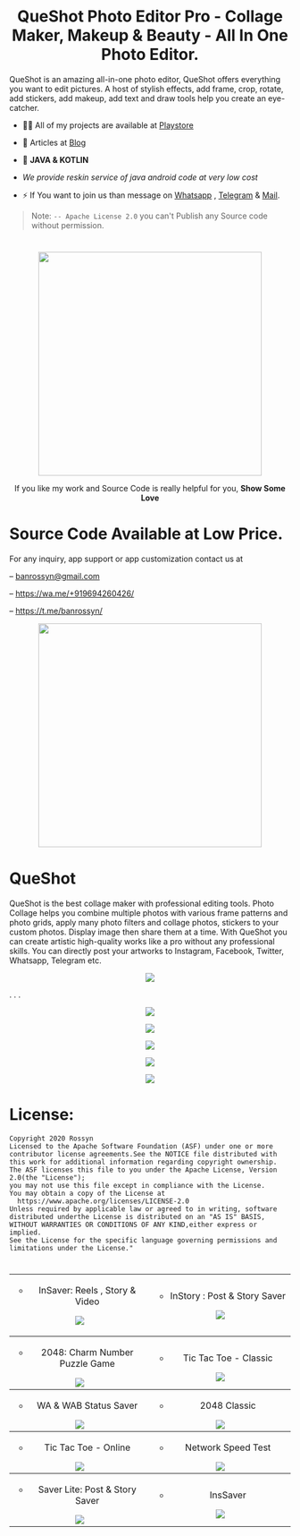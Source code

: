 <p align="center">
  <h1 align="center">QueShot Photo Editor Pro - Collage Maker, Makeup & Beauty - All In One Photo Editor.</h1>
  
QueShot is an amazing all-in-one photo editor, QueShot offers everything you want to edit pictures. A host of stylish effects, add frame, crop, rotate, add stickers, add makeup, add text and draw tools help you create an eye-catcher.

- 👨‍💻 All of my projects are available at [Playstore](https://play.google.com/store/apps/dev?id=5306067645342206751)

- 📝 Articles at [Blog](https://banrossyn.blogspot.com/)

- 💬 **JAVA & KOTLIN**

- *We provide reskin service of java android code at very low cost*
- ⚡  If You want to join us than message on <a href="https://wa.me/+919694260426/">Whatsapp</a> , <a href="https://t.me/banrossyn">Telegram</a>  & <a href="banrossyn@gmail.com">Mail</a>.

> Note: `-- Apache License 2.0` you can't Publish any Source code without permission.
# 
<p align="center">
    <a href="https://www.paypal.com/paypalme/banrossyn">
      <img src="https://user-images.githubusercontent.com/97843190/184054819-e2e80e69-df46-4d38-8769-5d591673d412.png" width= "400"/>
    </a>
  </p>
<p align="center">If you like my work and Source Code is really helpful for you, <strong>Show Some Love</strong></p>

# Source Code Available at Low Price.
For any inquiry, app support or app customization contact us at

–  banrossyn@gmail.com

–  https://wa.me/+919694260426/

–  https://t.me/banrossyn/

<p align="center">
    <a href="https://github.com/OmaPrakash/QueShot-Photo-Editor-Pro-Collage-Maker-Makeup-Beauty-All-In-One-Photo-Editor/blob/main/QueShot-debug.apk?raw=true">
      <img src="https://user-images.githubusercontent.com/118904953/222895845-f39f6c37-bd23-47e3-9295-70f077d01657.jpg" width= "400"/>
    </a>
  </p>
  
# QueShot
QueShot is the best collage maker with professional editing tools. Photo Collage helps you combine multiple photos with various frame patterns and photo grids, apply many photo filters and collage photos, stickers to your custom photos. Display image then share them at a time.
With QueShot you can create artistic high-quality works like a pro without any professional skills.
You can directly post your artworks to Instagram, Facebook, Twitter, Whatsapp, Telegram etc.

<p align="center">
    <a href="">
      <img src="https://user-images.githubusercontent.com/118904953/222942454-a96336c9-39a0-4bee-955f-3493d24a140a.jpeg"/>
    </a>
  </p>


.
.
.




<p align="center">
    <a href="">
      <img src="https://user-images.githubusercontent.com/118904953/222942537-251eb9b8-4eb0-48ec-837a-5abd8569efad.png" />
    </a>
  </p>



   <p align="center">
    <a href="">
      <img src="https://user-images.githubusercontent.com/118904953/222942534-cddef293-6ea9-4edd-bc89-45bf27445e49.png" />
    </a>
  </p>
  

 <p align="center">
    <a href="">
      <img src="https://user-images.githubusercontent.com/118904953/222942533-a002a538-bd48-4914-b611-4f7d8831a178.png" />
    </a>
  </p>
  
   <p align="center">
    <a href="">
      <img src="https://user-images.githubusercontent.com/118904953/222942532-22134b65-15e4-407a-b959-88d381a80dd8.png" />
    </a>
  </p>
  
   <p align="center">
    <a href="">
      <img src="https://user-images.githubusercontent.com/118904953/222942527-b8a21f65-840a-45a2-bfdd-4d52c02a6df4.png" />
    </a>
  </p>
  
# License: 
    Copyright 2020 Rossyn
    Licensed to the Apache Software Foundation (ASF) under one or more
    contributor license agreements.See the NOTICE file distributed with
    this work for additional information regarding copyright ownership.
    The ASF licenses this file to you under the Apache License, Version 2.0(the "License");
    you may not use this file except in compliance with the License. 
    You may obtain a copy of the License at
      https://www.apache.org/licenses/LICENSE-2.0
    Unless required by applicable law or agreed to in writing, software
    distributed underthe License is distributed on an "AS IS" BASIS,
    WITHOUT WARRANTIES OR CONDITIONS OF ANY KIND,either express or implied.
    See the License for the specific language governing permissions and limitations under the License."

# 
<table>

<tbody>
<tr>
<td style="width: 50%; text-align: center;">
<ul style="list-style-type: circle;">
<li>InSaver: Reels , Story &amp; Video</li>
</ul>
  
<a href="https://play.google.com/store/apps/details?id=com.banrossyn.post.story.downloader"><img src="https://user-images.githubusercontent.com/118904953/203554664-0d81f250-6127-48be-a632-135ab42dd1a8.png"/></a></td>


<td style="width: 50%; text-align: center;">
<ul style="list-style-type: circle;">
<li>InStory : Post &amp; Story Saver</li>
</ul>
  
<a href="https://play.google.com/store/apps/details?id=com.banrossyn.storydownloader"><img src="https://user-images.githubusercontent.com/118904953/207776555-89d638af-8b27-4483-9c2c-124c38b9da15.png" /></a></td>


</tr>
</tbody>

<tbody>
<tr>
<td style="width: 50%; text-align: center;">
<ul style="list-style-type: circle;">
<li>2048: Charm Number Puzzle Game</li>
</ul>
<a href="https://play.google.com/store/apps/details?id=com.banrossyn.merge.game2048"><img src="https://play-lh.googleusercontent.com/exSR4jzl3Leor9LhC7TpUD1DrVLplJwGhYJXSLo1wyJK4Dn_Qvf2dk4s4CNqky8QmmP_=w2560-h1440"/></a></td>


<td style="width: 50%; text-align: center;">
<ul style="list-style-type: circle;">
<li>Tic Tac Toe - Classic</li>
</ul>
<a href="https://play.google.com/store/apps/details?id=com.banrossyn.tic.tac.toe"><img src="https://play-lh.googleusercontent.com/B-gg84Uaw_I0sxA4a4MzU7YJt1gB5Kjs06lm_OEmUXho-mLzpNwOrElWjAfy_QLnIQ=w2560-h1440" /></a></td>


</tr>
</tbody>

<tbody>
<tr>
<td style="width: 50%; text-align: center;">
<ul style="list-style-type: circle;">
<li>WA &amp; WAB Status Saver</li>
</ul>
<a href="https://github.com/BanRossyn/WA-WAB-Status-Saver"><img src="https://play-lh.googleusercontent.com/ShIbFEANczFIjgV9BNSDjo42kME4iz6fq8yCUm9hfca27Rhgc88coq5tBfYGF7SBy_5K=w2560-h1440"/></a></td>


<td style="width: 50%; text-align: center;">
<ul style="list-style-type: circle;">
<li>2048 Classic</li>
</ul>
<a href="https://github.com/BanRossyn/2048-Classic"><img src="https://play-lh.googleusercontent.com/rtVpupsFXuIF83hHqlPCUIHa1d_D9YhinfzsuC7IOQtXOKZJSCgIfAMKuevq2p8KyRWd=w2560-h1440" /></a></td>


</tr>
</tbody>


<tbody>
<tr>

<td style="width: 50%; text-align: center;">
<ul style="list-style-type: circle;">
<li>Tic Tac Toe - Online</li>
</ul>
<a href="https://github.com/BanRossyn/Tic-Tac-Toe-online"><img src="https://play-lh.googleusercontent.com/qq_V4V8iP8CLCIRMj8gk8n0TJ8Bd6uPezio14PaHKcraFPvxHknCqaXtlDnzv3HpA8c=w2560-h1440"/></a></td>



<td style="width: 50%; text-align: center;">
<ul style="list-style-type: circle;">
<li>Network Speed Test</li>
</ul>
<a href="https://play.google.com/store/apps/details?id=com.banrossyn.netspeed.internetspeedmeter"><img src="https://play-lh.googleusercontent.com/AjcbpJ8RgHjrQnzxHPP0J6YGid6Nd__swSTQqppX5hA2RrOQQSE7ci6pyAuWNl3t2rk=w2560-h1440"/></a></td>


</tr>
</tbody>



<tbody>
<tr>

<td style="width: 50%; text-align: center;">
<ul style="list-style-type: circle;">
<li>Saver Lite: Post & Story Saver</li>
</ul>
<a href="https://play.google.com/store/apps/details?id=com.fotoric.storydownloader"><img src="https://play-lh.googleusercontent.com/aqjTuk3UImDlK-_FBCUPKr5eeYl9oeDkp-bZkTkOZHNMuTJARjyZfqKwhVt03Nu8MzI=w416-h235"/></a></td>



<td style="width: 50%; text-align: center;">
<ul style="list-style-type: circle;">
<li>InsSaver</li>
</ul>
<a href="https://play.google.com/store/apps/details?id=com.fotoric.photo.video.downloader"><img src="https://play-lh.googleusercontent.com/gz8GF9M16qahsYOOwBH4LqMBK6xx9-vnT4xOP1vEq2Ug-gtJQmukuX0rrD_YEGjjSIU=w416-h235"/></a></td>


</tr>
</tbody>
</table>
  

